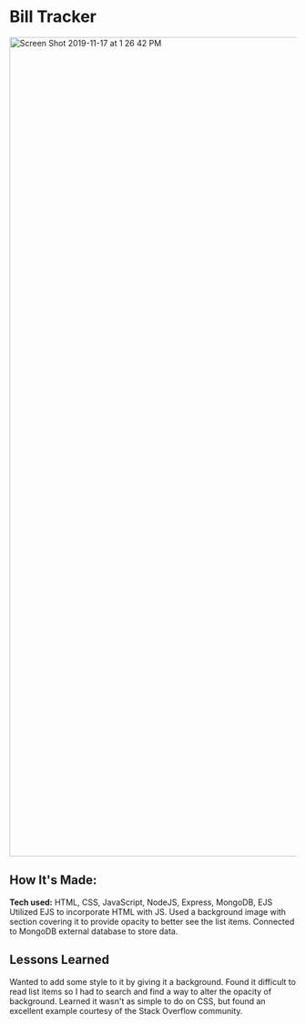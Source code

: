 # Bill Tracker

<img width="1440" alt="Screen Shot 2019-11-17 at 1 26 42 PM" src="https://user-images.githubusercontent.com/55306344/69011933-f9fd3f00-093d-11ea-9522-396bf164da4e.png">

## How It's Made:
**Tech used:** HTML, CSS, JavaScript, NodeJS, Express, MongoDB, EJS
Utilized EJS to incorporate HTML with JS. Used a background image with section covering it to provide opacity to better see the list items. Connected to MongoDB external database to store data.

## Lessons Learned
Wanted to add some style to it by giving it a background. Found it difficult to read list items so I had to search and find a way to alter the opacity of background. Learned it wasn't as simple to do on CSS, but found an excellent example courtesy of the Stack Overflow community.
